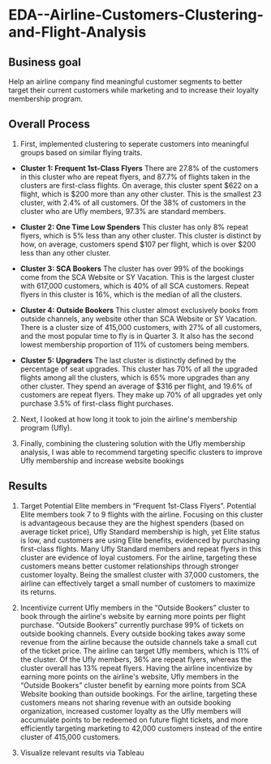# EDA--Airline-Customers-Clustering-and-Flight-Analysis

## Business goal
Help an airline company find meaningful customer segments to better target their current customers while marketing and to increase their loyalty membership program.

## Overall Process
1. First, implemented clustering to seperate customers into meaningful groups based on similar flying traits.

* **Cluster 1: Frequent 1st-Class Flyers** There are 27.8% of the customers in this cluster who are repeat flyers, and 87.7% of flights taken in the clusters are first-class flights. On average, this cluster spent $622 on a flight, which is $200 more than any other cluster. This is the smallest 23 cluster, with 2.4% of all customers. Of the 38% of customers in the cluster who are Ufly members, 97.3% are standard members.

* **Cluster 2: One Time Low Spenders** This cluster has only 8% repeat flyers, which is 5% less than any other cluster. This cluster is distinct by how, on average, customers spend $107 per flight, which is over $200 less than any other cluster.

* **Cluster 3: SCA Bookers** The cluster has over 99% of the bookings come from the SCA Website or SY Vacation. This is the largest cluster with 617,000 customers, which is 40% of all SCA customers. Repeat flyers in this cluster is 16%, which is the median of all the clusters.

* **Cluster 4: Outside Bookers** This cluster almost exclusively books from outside channels, any website other than SCA Website or SY Vacation. There is a cluster size of 415,000 customers, with 27% of all customers, and the most popular time to fly is in Quarter 3. It also has the second lowest membership proportion of 11% of customers being members.

* **Cluster 5: Upgraders** The last cluster is distinctly defined by the percentage of seat upgrades. This cluster has 70% of all the upgraded flights among all the clusters, which is 65% more upgrades than any other cluster. They spend an average of $316 per flight, and 19.6% of customers are repeat flyers. They make up 70% of all upgrades yet only purchase 3.5% of first-class flight purchases.

2. Next, I looked at how long it took to join the airline's membership program (Ufly).

3. Finally, combining the clustering solution with the Ufly membership analysis, I was able to recommend targeting specific clusters to improve Ufly membership and increase website bookings

## Results
1. Target Potential Elite members in “Frequent 1st-Class Flyers”. Potential Elite members took 7 to 9 flights with the airline. Focusing on this cluster is advantageous because they are the highest spenders (based on average ticket price), Ufly Standard membership is high, yet Elite status is low, and customers are using Elite benefits, evidenced by purchasing first-class flights. Many Ufly Standard members and repeat flyers in this cluster are evidence of loyal customers. For the airline, targeting these customers means better customer relationships through stronger customer loyalty. Being the smallest cluster with 37,000 customers, the airline can effectively target a small number of customers to maximize its returns.

2. Incentivize current Ufly members in the “Outside Bookers” cluster to book through the airline's website by earning more points per flight purchase. “Outside Bookers” currently purchase 99% of tickets on outside booking channels. Every outside booking takes away some revenue from the airline because the outside channels take a small cut of the ticket price. The airline can target Ufly members, which is 11% of the cluster. Of the Ufly members, 36% are repeat flyers, whereas the cluster overall has 13% repeat flyers. Having the airline incentivize by earning more points on the airline's website, Ufly members in the “Outside Bookers” cluster benefit by earning more points from SCA Website booking than outside bookings. For the airline, targeting these customers means not sharing revenue with an outside booking organization, increased customer loyalty as the Ufly members will accumulate points to be redeemed on future flight tickets, and more efficiently targeting marketing to 42,000 customers instead of the entire cluster of 415,000 customers.

3. Visualize relevant results via Tableau
